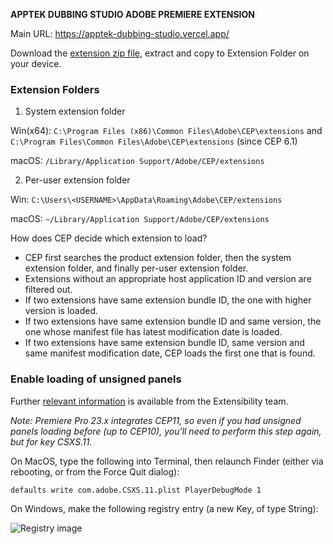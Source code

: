 **APPTEK DUBBING STUDIO ADOBE PREMIERE EXTENSION**

Main URL: https://apptek-dubbing-studio.vercel.app/

Download the [extension zip file](https://github.com/aryalprakash/dubbing-ppro-extension/raw/refs/heads/main/Apptek%20Dubbing%20Ppro.zip), extract and copy to Extension Folder on your device.

### Extension Folders

1. System extension folder

Win(x64): `C:\Program Files (x86)\Common Files\Adobe\CEP\extensions` and `C:\Program Files\Common Files\Adobe\CEP\extensions` (since CEP 6.1)

macOS: `/Library/Application Support/Adobe/CEP/extensions`

2. Per-user extension folder

Win: `C:\Users\<USERNAME>\AppData\Roaming\Adobe\CEP/extensions`

macOS: `~/Library/Application Support/Adobe/CEP/extensions`

How does CEP decide which extension to load?

- CEP first searches the product extension folder, then the system extension folder, and finally per-user extension folder.
- Extensions without an appropriate host application ID and version are filtered out.
- If two extensions have same extension bundle ID, the one with higher version is loaded.
- If two extensions have same extension bundle ID and same version, the one whose manifest file has latest modification date is loaded.
- If two extensions have same extension bundle ID, same version and same manifest modification date, CEP loads the first one that is found.

### Enable loading of unsigned panels

Further [relevant information](https://medium.com/adobetech/how-to-create-your-first-adobe-panel-in-6-easy-steps-f8bd4ed5778) is available from the Extensibility team.

_Note: Premiere Pro 23.x integrates CEP11, so even if you had unsigned panels
loading before (up to CEP10), you'll need to perform this step again, but for key CSXS.11._

On MacOS, type the following into Terminal, then relaunch Finder (either via
rebooting, or from the Force Quit dialog):

```html
defaults write com.adobe.CSXS.11.plist PlayerDebugMode 1
```

On Windows, make the following registry entry (a new Key, of type String):

![Registry image](Registry.png)
